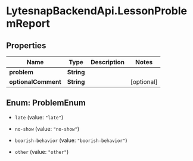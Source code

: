 # LytesnapBackendApi.LessonProblemReport

## Properties

Name | Type | Description | Notes
------------ | ------------- | ------------- | -------------
**problem** | **String** |  | 
**optionalComment** | **String** |  | [optional] 



## Enum: ProblemEnum


* `late` (value: `"late"`)

* `no-show` (value: `"no-show"`)

* `boorish-behavior` (value: `"boorish-behavior"`)

* `other` (value: `"other"`)




